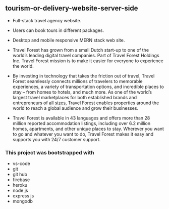
## tourism-or-delivery-website-server-side

* Full-stack travel agency website.

* Users can book tours in different packages.

* Desktop and mobile responsive MERN stack
web site.

- Travel Forest has grown from a small Dutch start-up to one of the world’s leading digital travel companies. Part of Travel Forest Holdings Inc. Travel Forest mission is to make it easier for everyone to experience the world.

- By investing in technology that takes the friction out of travel, Travel Forest seamlessly connects millions of travelers to memorable experiences, a variety of transportation options, and incredible places to stay – from homes to hotels, and much more. As one of the world’s largest travel marketplaces for both established brands and entrepreneurs of all sizes, Travel Forest enables properties around the world to reach a global audience and grow their businesses.

- Travel Forest is available in 43 languages and offers more than 28 million reported accommodation listings, including over 6.2 million homes, apartments, and other unique places to stay. Wherever you want to go and whatever you want to do, Travel Forest makes it easy and supports you with 24/7 customer support.

### This project was bootstrapped with

- vs-code
- git
- git hub
- firebase
- heroku
- node js 
- express js
- mongodb
